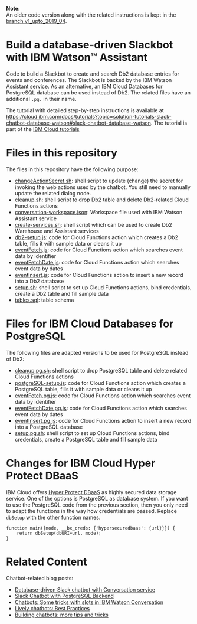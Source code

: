 **Note:**   
An older code version along with the related instructions is kept in the [branch v1_upto_2019_04](https://github.com/IBM-Cloud/slack-chatbot-database-watson/tree/v1_upto_2019_04).

# Build a database-driven Slackbot with IBM Watson™ Assistant

Code to build a Slackbot to create and search Db2 database entries for events and conferences. The Slackbot is backed by the IBM Watson Assistant service. As an alternative, an IBM Cloud Databases for PostgreSQL database can be used instead of Db2. The related files have an additional `.pg.` in their name. 

The tutorial with detailed step-by-step instructions is available at https://cloud.ibm.com/docs/tutorials?topic=solution-tutorials-slack-chatbot-database-watson#slack-chatbot-database-watson. The tutorial is part of the [IBM Cloud tutorials](https://cloud.ibm.com/docs/tutorials?topic=solution-tutorials-tutorials#tutorials) 

# Files in this repository
The files in this repository have the following purpose:
* [changeActionSecret.sh](changeActionSecret.sh): shell script to update (change) the secret for invoking the web actions used by the chatbot. You still need to manually update the related dialog node.
* [cleanup.sh](cleanup.sh): shell script to drop Db2 table and delete Db2-related Cloud Functions actions
* [conversation-workspace.json](conversation-workspace.json): Workspace file used with IBM Watson Assistant service
* [create-services.sh](create-services.sh): shell script which can be used to create Db2 Warehouse and Assistant services
* [db2-setup.js](db2-setup.js): code for Cloud Functions action which creates a Db2 table, fills it with sample data or cleans it up
* [eventFetch.js](eventFetch.js): code for Cloud Functions action which searches event data by identifier
* [eventFetchDate.js](eventFetchDate.js): code for Cloud Functions action which searches event data by dates
* [eventInsert.js](eventInsert.js): code for Cloud Functions action to insert a new record into a Db2 database
* [setup.sh](setup.sh): shell script to set up Cloud Functions actions, bind credentials, create a Db2 table and fill sample data
* [tables.sql](tables.sql): table schema


# Files for IBM Cloud Databases for PostgreSQL
The following files are adapted versions to be used for PostgreSQL instead of Db2:
* [cleanup.pg.sh](cleanup.pg.sh): shell script to drop PostgreSQL table and delete related Cloud Functions actions
* [postgreSQL-setup.js](postgreSQL-setup.js): code for Cloud Functions action which creates a PostgreSQL table, fills it with sample data or cleans it up
* [eventFetch.pg.js](eventFetch.pg.js): code for Cloud Functions action which searches event data by identifier
* [eventFetchDate.pg.js](eventFetchDate.pg.js): code for Cloud Functions action which searches event data by dates
* [eventInsert.pg.js](eventInsert.pg.js): code for Cloud Functions action to insert a new record into a PostgreSQL database
* [setup.pg.sh](setup.pg.sh): shell script to set up Cloud Functions actions, bind credentials, create a PostgreSQL table and fill sample data

# Changes for IBM Cloud Hyper Protect DBaaS
IBM Cloud offers [Hyper Protect DBaaS](https://cloud.ibm.com/catalog/services/hyper-protect-dbaas) as highly secured data storage service. One of the options is PostgreSQL as database system. If you want to use the PostgreSQL code from the previous section, then you only need to adapt the functions in the way how credentials are passed. Replace `dbSetup` with the other function names.

```
function main({mode, __bx_creds: {'hypersecuredbaas': {url}}}) {
  	return dbSetup(dbURI=url, mode);
}
```

# Related Content
Chatbot-related blog posts:
* [Database-driven Slack chatbot with Conversation service](https://www.ibm.com/blogs/bluemix/2018/02/database-slack-chatbot-conversation/)
* [Slack Chatbot with PostgreSQL Backend](https://www.ibm.com/blogs/bluemix/2018/12/slack-chatbot-with-postgresql-backend/)
* [Chatbots: Some tricks with slots in IBM Watson Conversation](https://www.ibm.com/blogs/bluemix/2018/02/chatbots-some-tricks-with-slots-in-ibm-watson-conversation/)
* [Lively chatbots: Best Practices](https://www.ibm.com/blogs/bluemix/2017/07/lively-chatbots-best-practices/)
* [Building chatbots: more tips and tricks](https://www.ibm.com/blogs/bluemix/2017/06/building-chatbots-tips-tricks/)

